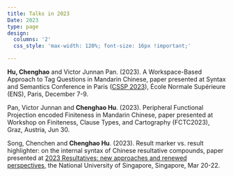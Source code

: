 ```yaml
---
title: Talks in 2023
Date: 2023
type: page
design: 
  columns: '2' 
  css_style: 'max-width: 120%; font-size: 16px !important;'

---
```


**Hu, Chenghao** and Victor Junnan Pan. (2023). A Workspace-Based Approach to Tag Questions in Mandarin Chinese, paper presented at Syntax and Semantics Conference in Paris ([CSSP 2023](https://cssp-2023.llf-paris.fr/)), École Normale Supérieure (ENS), Paris, December 7-9.
    
Pan, Victor Junnan and **Chenghao Hu**. (2023). Peripheral Functional Projection encoded Finiteness in Mandarin Chinese, paper presented at Workshop on Finiteness, Clause Types, and Cartography (FCTC2023), Graz, Austria, Jun 30.

Song, Chenchen and **Chenghao Hu**. (2023). Result marker vs. result highlighter: on the internal syntax of Chinese resultative compounds, paper presented at [2023 Resultatives: new approaches and renewed perspectives](https://blog.nus.edu.sg/resultatives2023/), the National University of Singapore, Singapore, Mar 20-22.
